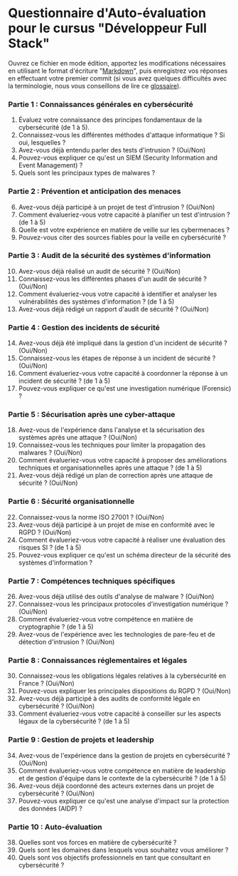 
# Questionnaire d'Auto-évaluation pour le cursus "Développeur Full Stack"

Ouvrez ce fichier en mode édition, apportez les modifications nécessaires en utilisant le format d'écriture "[Markdown](https://docs.github.com/fr/get-started/writing-on-github/getting-started-with-writing-and-formatting-on-github/basic-writing-and-formatting-syntax)", 
puis enregistrez vos réponses en effectuant votre premier commit (si vous avez quelques difficultés avec la terminologie, nous vous conseillons de lire ce [glossaire](https://docs.github.com/fr/get-started/learning-about-github/github-glossary)).

### Partie 1 : Connaissances générales en cybersécurité

1. Évaluez votre connaissance des principes fondamentaux de la cybersécurité (de 1 à 5).
2. Connaissez-vous les différentes méthodes d'attaque informatique ? Si oui, lesquelles ?
3. Avez-vous déjà entendu parler des tests d'intrusion ? (Oui/Non)
4. Pouvez-vous expliquer ce qu'est un SIEM (Security Information and Event Management) ?
5. Quels sont les principaux types de malwares ?

### Partie 2 : Prévention et anticipation des menaces

6. Avez-vous déjà participé à un projet de test d'intrusion ? (Oui/Non)
7. Comment évalueriez-vous votre capacité à planifier un test d'intrusion ? (de 1 à 5)
8. Quelle est votre expérience en matière de veille sur les cybermenaces ?
9. Pouvez-vous citer des sources fiables pour la veille en cybersécurité ?

### Partie 3 : Audit de la sécurité des systèmes d'information

10. Avez-vous déjà réalisé un audit de sécurité ? (Oui/Non)
11. Connaissez-vous les différentes phases d'un audit de sécurité ? (Oui/Non)
12. Comment évalueriez-vous votre capacité à identifier et analyser les vulnérabilités des systèmes d'information ? (de 1 à 5)
13. Avez-vous déjà rédigé un rapport d'audit de sécurité ? (Oui/Non)

### Partie 4 : Gestion des incidents de sécurité

14. Avez-vous déjà été impliqué dans la gestion d'un incident de sécurité ? (Oui/Non)
15. Connaissez-vous les étapes de réponse à un incident de sécurité ? (Oui/Non)
16. Comment évalueriez-vous votre capacité à coordonner la réponse à un incident de sécurité ? (de 1 à 5)
17. Pouvez-vous expliquer ce qu'est une investigation numérique (Forensic) ?

### Partie 5 : Sécurisation après une cyber-attaque

18. Avez-vous de l'expérience dans l'analyse et la sécurisation des systèmes après une attaque ? (Oui/Non)
19. Connaissez-vous les techniques pour limiter la propagation des malwares ? (Oui/Non)
20. Comment évalueriez-vous votre capacité à proposer des améliorations techniques et organisationnelles après une attaque ? (de 1 à 5)
21. Avez-vous déjà rédigé un plan de correction après une attaque de sécurité ? (Oui/Non)

### Partie 6 : Sécurité organisationnelle

22. Connaissez-vous la norme ISO 27001 ? (Oui/Non)
23. Avez-vous déjà participé à un projet de mise en conformité avec le RGPD ? (Oui/Non)
24. Comment évalueriez-vous votre capacité à réaliser une évaluation des risques SI ? (de 1 à 5)
25. Pouvez-vous expliquer ce qu'est un schéma directeur de la sécurité des systèmes d'information ?

### Partie 7 : Compétences techniques spécifiques

26. Avez-vous déjà utilisé des outils d'analyse de malware ? (Oui/Non)
27. Connaissez-vous les principaux protocoles d'investigation numérique ? (Oui/Non)
28. Comment évalueriez-vous votre compétence en matière de cryptographie ? (de 1 à 5)
29. Avez-vous de l'expérience avec les technologies de pare-feu et de détection d'intrusion ? (Oui/Non)

### Partie 8 : Connaissances réglementaires et légales

30. Connaissez-vous les obligations légales relatives à la cybersécurité en France ? (Oui/Non)
31. Pouvez-vous expliquer les principales dispositions du RGPD ? (Oui/Non)
32. Avez-vous déjà participé à des audits de conformité légale en cybersécurité ? (Oui/Non)
33. Comment évalueriez-vous votre capacité à conseiller sur les aspects légaux de la cybersécurité ? (de 1 à 5)

### Partie 9 : Gestion de projets et leadership

34. Avez-vous de l'expérience dans la gestion de projets en cybersécurité ? (Oui/Non)
35. Comment évalueriez-vous votre compétence en matière de leadership et de gestion d'équipe dans le contexte de la cybersécurité ? (de 1 à 5)
36. Avez-vous déjà coordonné des acteurs externes dans un projet de cybersécurité ? (Oui/Non)
37. Pouvez-vous expliquer ce qu'est une analyse d'impact sur la protection des données (AIDP) ?

### Partie 10 : Auto-évaluation

38. Quelles sont vos forces en matière de cybersécurité ?
39. Quels sont les domaines dans lesquels vous souhaitez vous améliorer ?
40. Quels sont vos objectifs professionnels en tant que consultant en cybersécurité ?
